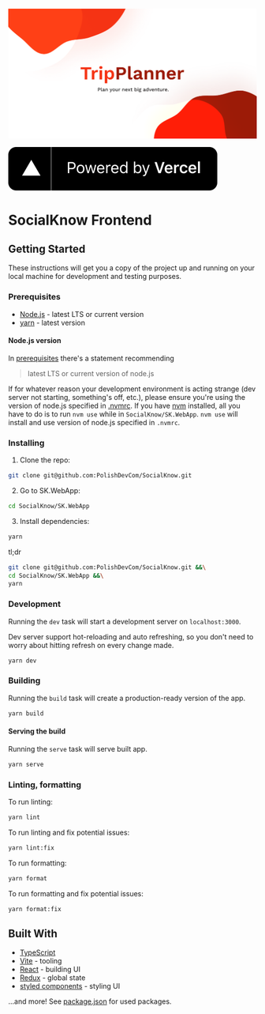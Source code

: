 ![](public/og.png 'Title')

[![](public/powered-by-vercel.svg 'Powered by Vercel')](https://vercel.com/?utm_source=PolishDev_TripPlanner&utm_campaign=oss)

# SocialKnow Frontend

## Getting Started

These instructions will get you a copy of the project up and running on your local machine for development and testing purposes.

### Prerequisites

- [Node.js](https://nodejs.org/en/) - latest LTS or current version
- [yarn](https://classic.yarnpkg.com/en/docs/install/) - latest version

#### Node.js version

In [prerequisites](#prerequisites) there's a statement recommending

> latest LTS or current version of node.js

If for whatever reason your development environment is acting strange (dev server not starting, something's off, etc.), please ensure you're using the version of node.js specified in [.nvmrc](.nvmrc). If you have [nvm](https://github.com/nvm-sh/nvm) installed, all you have to do is to run `nvm use` while in `SocialKnow/SK.WebApp`. `nvm use` will install and use version of node.js specified in `.nvmrc`.

### Installing

1. Clone the repo:

```sh
git clone git@github.com:PolishDevCom/SocialKnow.git
```

2. Go to SK.WebApp:

```sh
cd SocialKnow/SK.WebApp
```

3. Install dependencies:

```sh
yarn
```

tl;dr

```sh
git clone git@github.com:PolishDevCom/SocialKnow.git &&\
cd SocialKnow/SK.WebApp &&\
yarn
```

### Development

Running the `dev` task will start a development server on `localhost:3000`.

Dev server support hot-reloading and auto refreshing, so you don't need to worry about hitting refresh on every change made.

```sh
yarn dev
```

### Building

Running the `build` task will create a production-ready version of the app.

```sh
yarn build
```

#### Serving the build

Running the `serve` task will serve built app.

```sh
yarn serve
```

### Linting, formatting

To run linting:

```sh
yarn lint
```

To run linting and fix potential issues:

```sh
yarn lint:fix
```

To run formatting:

```sh
yarn format
```

To run formatting and fix potential issues:

```sh
yarn format:fix
```

## Built With

- [TypeScript](https://www.typescriptlang.org/)
- [Vite](https://vitejs.dev/) - tooling
- [React](https://reactjs.org/) - building UI
- [Redux](https://redux.js.org/) - global state
- [styled components](https://styled-components.com/) - styling UI

...and more! See [package.json](package.json) for used packages.
